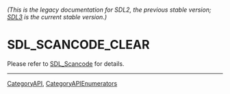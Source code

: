 ###### (This is the legacy documentation for SDL2, the previous stable version; [SDL3](https://wiki.libsdl.org/SDL3/) is the current stable version.)
# SDL_SCANCODE_CLEAR

Please refer to [SDL_Scancode](SDL_Scancode) for details.

----
[CategoryAPI](CategoryAPI), [CategoryAPIEnumerators](CategoryAPIEnumerators)

